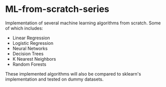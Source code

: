 # ML-from-scratch-series
Implementation of several machine learning algorithms from scratch. Some of which includes:
- Linear Regression
- Logistic Regression
- Neural Networks
- Decision Trees
- K Nearest Neighbors
- Random Forests


These implemented algorithms will also be compared to sklearn's implementation and tested on dummy datasets.
